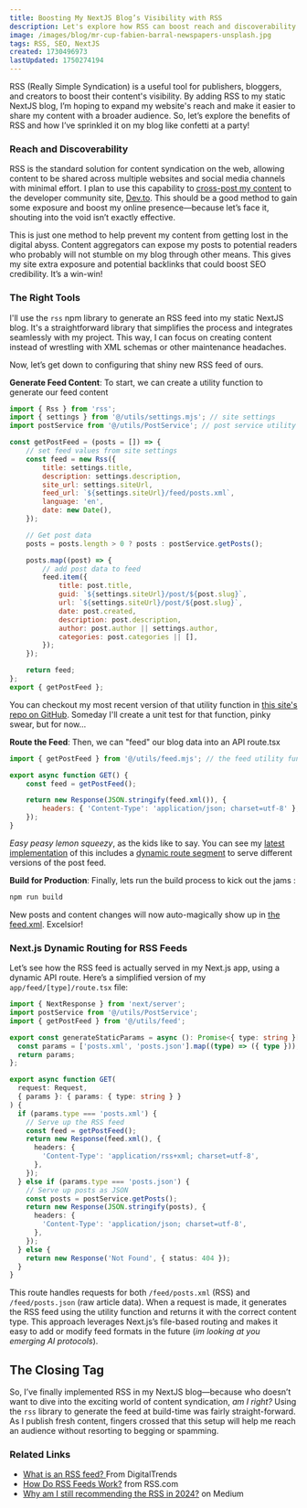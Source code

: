 ```yaml
---
title: Boosting My NextJS Blog’s Visibility with RSS
description: Let's explore how RSS can boost reach and discoverability in modern blogging as I share how I chose to integrate it into my static NextJS site.
image: /images/blog/mr-cup-fabien-barral-newspapers-unsplash.jpg
tags: RSS, SEO, NextJS
created: 1730496973
lastUpdated: 1750274194
---
```


RSS (Really Simple Syndication) is a useful tool for publishers, bloggers, and creators to boost their content's visibility. By adding RSS to my static NextJS blog, I’m hoping to expand my website's reach and make it easier to share my content with a broader audience. So, let’s explore the benefits of RSS and how I’ve sprinkled it on my blog like confetti at a party!

### Reach and Discoverability

RSS is the standard solution for content syndication on the web, allowing content to be shared across multiple websites and social media channels with minimal effort. I plan to use this capability to [cross-post my content](https://dev.to/help/writing-editing-scheduling#Cross-posting-Content) to the developer community site, [Dev.to](https://dev.to). This should be a good method to gain some exposure and boost my online presence—because let’s face it, shouting into the void isn’t exactly effective.

This is just one method to help prevent my content from getting lost in the digital abyss. Content aggregators can expose my posts to potential readers who probably will not stumble on my blog through other means. This gives my site extra exposure and potential backlinks that could boost SEO credibility. It’s a win-win!

### The Right Tools

I'll use the `rss` npm library to generate an RSS feed into my static NextJS blog. It's a straightforward library that simplifies the process and integrates seamlessly with my project. This way, I can focus on creating content instead of wrestling with XML schemas or other maintenance headaches.

Now, let’s get down to configuring that shiny new RSS feed of ours.

**Generate Feed Content**: To start, we can create a utility function to generate our feed content

```javascript
import { Rss } from 'rss';
import { settings } from '@/utils/settings.mjs'; // site settings
import postService from '@/utils/PostService'; // post service utility

const getPostFeed = (posts = []) => {
	// set feed values from site settings
	const feed = new Rss({
		title: settings.title,
		description: settings.description,
		site_url: settings.siteUrl,
		feed_url: `${settings.siteUrl}/feed/posts.xml`,
		language: 'en',
		date: new Date(),
	});

	// Get post data
	posts = posts.length > 0 ? posts : postService.getPosts();

	posts.map((post) => {
		// add post data to feed
		feed.item({
			title: post.title,
			guid: `${settings.siteUrl}/post/${post.slug}`,
			url: `${settings.siteUrl}/post/${post.slug}`,
			date: post.created,
			description: post.description,
			author: post.author || settings.author,
			categories: post.categories || [],
		});
	});

	return feed;
};
export { getPostFeed };
```

You can checkout my most recent version of that utility function in [this site's repo on GitHub](https://github.com/andymagill/dev.magill.next/blob/master/utils/feed.js). Someday I'll create a unit test for that function, pinky swear, but for now...

**Route the Feed**: Then, we can "feed" our blog data into an API route.tsx

```javascript
import { getPostFeed } from '@/utils/feed.mjs'; // the feed utility function from above

export async function GET() {
	const feed = getPostFeed();

	return new Response(JSON.stringify(feed.xml()), {
		headers: { 'Content-Type': 'application/json; charset=utf-8' },
	});
}
```

_Easy peasy lemon squeezy_, as the kids like to say. You can see my [latest implementation](https://github.com/andymagill/dev.magill.next/blob/master/app/feed/%5Btype%5D/route.tsx) of this includes a [dynamic route segment](https://nextjs.org/docs/pages/building-your-application/routing/dynamic-routes) to serve different versions of the post feed.

**Build for Production**: Finally, lets run the build process to kick out the jams :

```bash
npm run build
```

New posts and content changes will now auto-magically show up in [the feed.xml](https://magill.dev/feed/posts.xml). Excelsior!

### Next.js Dynamic Routing for RSS Feeds

Let’s see how the RSS feed is actually served in my Next.js app, using a dynamic API route. Here’s a simplified version of my `app/feed/[type]/route.tsx` file:

```typescript
import { NextResponse } from 'next/server';
import postService from '@/utils/PostService';
import { getPostFeed } from '@/utils/feed';

export const generateStaticParams = async (): Promise<{ type: string }[]> => {
  const params = ['posts.xml', 'posts.json'].map((type) => ({ type }));
  return params;
};

export async function GET(
  request: Request,
  { params }: { params: { type: string } }
) {
  if (params.type === 'posts.xml') {
    // Serve up the RSS feed
    const feed = getPostFeed();
    return new Response(feed.xml(), {
      headers: {
        'Content-Type': 'application/rss+xml; charset=utf-8',
      },
    });
  } else if (params.type === 'posts.json') {
    // Serve up posts as JSON
    const posts = postService.getPosts();
    return new Response(JSON.stringify(posts), {
      headers: {
        'Content-Type': 'application/json; charset=utf-8',
      },
    });
  } else {
    return new Response('Not Found', { status: 404 });
  }
}
```

This route handles requests for both `/feed/posts.xml` (RSS) and `/feed/posts.json` (raw article data). When a request is made, it generates the RSS feed using the utility function and returns it with the correct content type. This approach leverages Next.js’s file-based routing and makes it easy to add or modify feed formats in the future (_im looking at you emerging AI protocols_).

## The Closing Tag

So, I’ve finally implemented RSS in my NextJS blog—because who doesn’t want to dive into the exciting world of content syndication, _am I right?_ Using the `rss` library to generate the feed at build-time was fairly straight-forward. As I publish fresh content, fingers crossed that this setup will help me reach an audience without resorting to begging or spamming. 

### Related Links

- [What is an RSS feed? ](https://www.digitaltrends.com/computing/what-is-an-rss-feed/) From DigitalTrends
- [How Do RSS Feeds Work?](https://rss.com/blog/how-do-rss-feeds-work/) from RSS.com
- [Why am I still recommending the RSS in 2024?](https://medium.com/@kezhang404/why-am-i-still-recommending-the-rss-in-2024-33e270010829) on Medium
